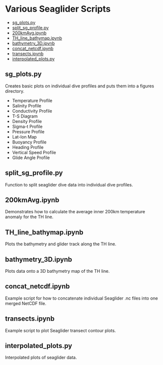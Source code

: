 # Various Seaglider Scripts
* [sg_plots.py](#sg_plotspy)
* [split_sg_profile.py](#split_sg_profilepy)
* [200kmAvg.ipynb](#200kmavgipynb)
* [TH_line_bathymap.ipynb](#th_line_bathymapipynb)
* [bathymetry_3D.ipynb](#bathymetry_3dipynb)
* [concat_netcdf.ipynb](#concat_netcdfipynb)
* [transects.ipynb](#transectsipynb)
* [interpolated_plots.py](#interpolated_plotspy)

## sg_plots.py ##
Creates basic plots on individual dive profiles and puts them into a figures directory.
- Temperature Profile
- Salinity Profile
- Conductivity Profile
- T-S Diagram
- Density Profile
- Sigma-t Profile
- Pressure Profile
- Lat-lon Map
- Buoyancy Profile
- Heading Profile
- Vertical Speed Profile
- Glide Angle Profile

## split_sg_profile.py ##
Function to split seaglider dive data into individual dive profiles.

## 200kmAvg.ipynb ##
Demonstrates how to calculate the average inner 200km temperature anomaly for the TH line.

## TH_line_bathymap.ipynb ##
Plots the bathymetry and glider track along the TH line.

## bathymetry_3D.ipynb ## 
Plots data onto a 3D bathymetry map of the TH line.

## concat_netcdf.ipynb ##
Example script for how to concatenate individual Seaglider .nc files into one merged NetCDF file.

## transects.ipynb ##
Example script to plot Seaglider transect contour plots.

## interpolated_plots.py ##
Interpolated plots of seaglider data.

